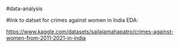 #data-analysis

#link to datset for crimes against women in India EDA:

https://www.kaggle.com/datasets/sailajamahapatro/crimes-against-women-from-2011-2021-in-india
